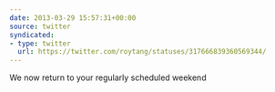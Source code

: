 ```yaml
---
date: 2013-03-29 15:57:31+00:00
source: twitter
syndicated:
- type: twitter
  url: https://twitter.com/roytang/statuses/317666839360569344/
---
```


We now return to your regularly scheduled weekend
